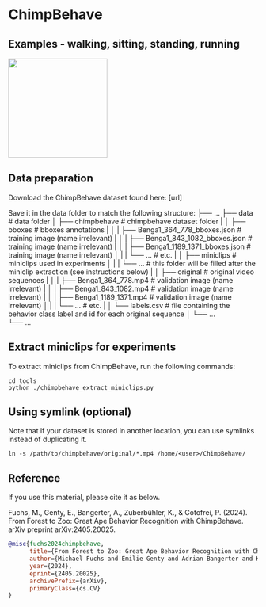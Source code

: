 # ChimpBehave

## Examples - walking, sitting, standing, running
<img src="https://github.com/MitchFuchs/ChimpBehave/assets/gifs/walking.gif" width="200" height="200">


## Data preparation
Download the ChimpBehave dataset found here: [url]

Save it in the data folder to match the following structure:
    ├── ...
    ├── data                                            # data folder
    │   ├── chimpbehave                                 # chimpbehave dataset folder 
    |   │   ├── bboxes                                  # bboxes annotations
    |   │   |   ├── Benga1_364_778_bboxes.json          # training image (name irrelevant) 
    |   │   |   ├── Benga1_843_1082_bboxes.json         # training image (name irrelevant) 
    |   │   |   ├── Benga1_1189_1371_bboxes.json        # training image (name irrelevant)
    │   |   |   └── ...                                 # etc.
    |   │   ├── miniclips                               # miniclips used in experiments
    │   |   |   └── ...                                 # this folder will be filled after the miniclip extraction (see instructions below)
    |   │   ├── original                                # original video sequences
    |   │   |   ├── Benga1_364_778.mp4                  # validation image (name irrelevant) 
    |   │   |   ├── Benga1_843_1082.mp4                 # validation image (name irrelevant) 
    |   │   |   ├── Benga1_1189_1371.mp4                # validation image (name irrelevant)
    │   |   |   └── ...                                 # etc.
    |   │   └──  labels.csv                             # file containing the behavior class label and id for each original sequence
    │   └── ...                   
    └── ...


## Extract miniclips for experiments
To extract miniclips from ChimpBehave, run the following commands: 

```
cd tools
python ./chimpbehave_extract_miniclips.py
```

## Using symlink (optional)
Note that if your dataset is stored in another location, you can use symlinks instead of duplicating it. 

```
ln -s /path/to/chimpbehave/original/*.mp4 /home/<user>/ChimpBehave/
```

## Reference

If you use this material, please cite it as below.

Fuchs, M., Genty, E., Bangerter, A., Zuberbühler, K., & Cotofrei, P. (2024). From Forest to Zoo: Great Ape Behavior Recognition with ChimpBehave. arXiv preprint arXiv:2405.20025.

```BibTeX
@misc{fuchs2024chimpbehave,
      title={From Forest to Zoo: Great Ape Behavior Recognition with ChimpBehave}, 
      author={Michael Fuchs and Emilie Genty and Adrian Bangerter and Klaus Zuberbühler and Paul Cotofrei},
      year={2024},
      eprint={2405.20025},
      archivePrefix={arXiv},
      primaryClass={cs.CV}
}
```
